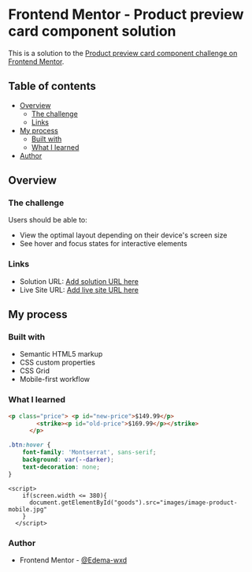 # Frontend Mentor - Product preview card component solution

This is a solution to the [Product preview card component challenge on Frontend Mentor](https://www.frontendmentor.io/challenges/product-preview-card-component-GO7UmttRfa). 

## Table of contents

- [Overview](#overview)
  - [The challenge](#the-challenge)
  - [Links](#links)
- [My process](#my-process)
  - [Built with](#built-with)
  - [What I learned](#what-i-learned)
- [Author](#author)



## Overview

### The challenge

Users should be able to:

- View the optimal layout depending on their device's screen size
- See hover and focus states for interactive elements


### Links

- Solution URL: [Add solution URL here](https://github.com/Edema-wxd/product_page)
- Live Site URL: [Add live site URL here](https://your-live-site-url.com)

## My process

### Built with

- Semantic HTML5 markup
- CSS custom properties
- CSS Grid
- Mobile-first workflow


### What I learned

```html
<p class="price"> <p id="new-price">$149.99</p>
        <strike><p id="old-price">$169.99</p></strike>
      </p>
```
```css
.btn:hover {
    font-family: 'Montserrat', sans-serif; 
    background: var(--darker);
    text-decoration: none;
}
```
```JS
<script>
    if(screen.width <= 380){
      document.getElementById("goods").src="images/image-product-mobile.jpg"
    }
  </script>
```


### Author

- Frontend Mentor - [@Edema-wxd](https://www.frontendmentor.io/profile/Edema-wxd)
